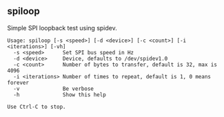 ## spiloop

Simple SPI loopback test using spidev.

    Usage: spiloop [-s <speed>] [-d <device>] [-c <count>] [-i <iterations>] [-vh]
      -s <speed>      Set SPI bus speed in Hz
      -d <device>     Device, defaults to /dev/spidev1.0
      -c <count>      Number of bytes to transfer, default is 32, max is 4096
      -i <iterations> Number of times to repeat, default is 1, 0 means forever
      -v              Be verbose
      -h              Show this help

    Use Ctrl-C to stop.

